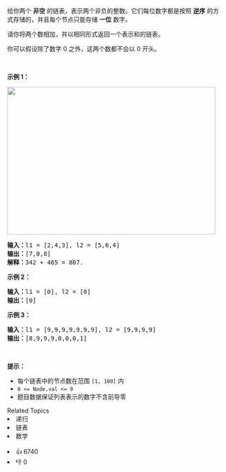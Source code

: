 <p>给你两个 <strong>非空</strong> 的链表，表示两个非负的整数。它们每位数字都是按照 <strong>逆序</strong> 的方式存储的，并且每个节点只能存储 <strong>一位</strong> 数字。</p>

<p>请你将两个数相加，并以相同形式返回一个表示和的链表。</p>

<p>你可以假设除了数字 0 之外，这两个数都不会以 0 开头。</p>

<p> </p>

<p><strong>示例 1：</strong></p>
<img alt="" src="https://assets.leetcode-cn.com/aliyun-lc-upload/uploads/2021/01/02/addtwonumber1.jpg" style="width: 483px; height: 342px;" />
<pre>
<strong>输入：</strong>l1 = [2,4,3], l2 = [5,6,4]
<strong>输出：</strong>[7,0,8]
<strong>解释：</strong>342 + 465 = 807.
</pre>

<p><strong>示例 2：</strong></p>

<pre>
<strong>输入：</strong>l1 = [0], l2 = [0]
<strong>输出：</strong>[0]
</pre>

<p><strong>示例 3：</strong></p>

<pre>
<strong>输入：</strong>l1 = [9,9,9,9,9,9,9], l2 = [9,9,9,9]
<strong>输出：</strong>[8,9,9,9,0,0,0,1]
</pre>

<p> </p>

<p><strong>提示：</strong></p>

<ul>
	<li>每个链表中的节点数在范围 <code>[1, 100]</code> 内</li>
	<li><code>0 <= Node.val <= 9</code></li>
	<li>题目数据保证列表表示的数字不含前导零</li>
</ul>
<div><div>Related Topics</div><div><li>递归</li><li>链表</li><li>数学</li></div></div><br><div><li>👍 6740</li><li>👎 0</li></div>